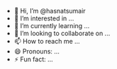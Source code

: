 - 👋 Hi, I’m @hasnatsumair
- 👀 I’m interested in ...
- 🌱 I’m currently learning ...
- 💞️ I’m looking to collaborate on ...
- 📫 How to reach me ...
- 😄 Pronouns: ...
- ⚡ Fun fact: ...

<!---
hasnatsumair/hasnatsumair is a ✨ special ✨ repository because its `README.md` (this file) appears on your GitHub profile.
You can click the Preview link to take a look at your changes.
--->
